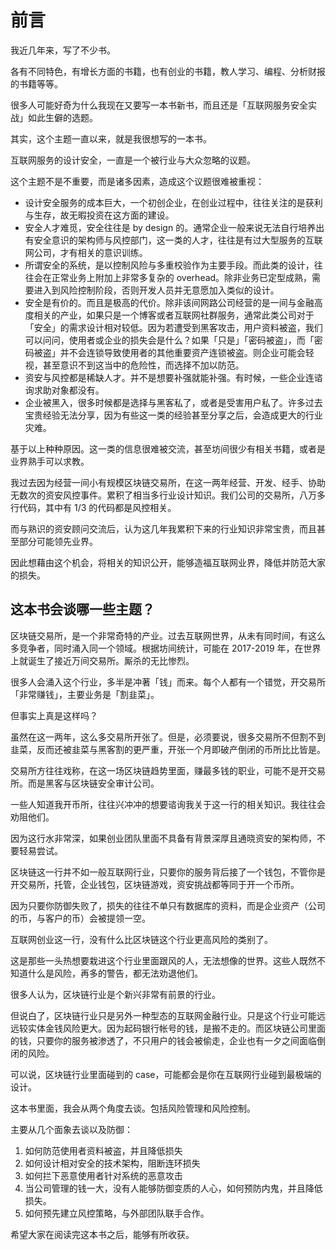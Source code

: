 # 前言

我近几年来，写了不少书。

各有不同特色，有增长方面的书籍，也有创业的书籍，教人学习、编程、分析财报的书籍等等。

很多人可能好奇为什么我现在又要写一本书新书，而且还是「互联网服务安全实战」如此生僻的选题。

其实，这个主题一直以来，就是我很想写的一本书。

互联网服务的设计安全，一直是一个被行业与大众忽略的议题。

这个主题不是不重要，而是诸多因素，造成这个议题很难被重视：

* 设计安全服务的成本巨大，一个初创企业，在创业过程中，往往关注的是获利与生存，故无暇投资在这方面的建设。
* 安全人才难觅，安全往往是 by design 的。通常企业一般来说无法自行培养出有安全意识的架构师与风控部门，这一类的人才，往往是有过大型服务的互联网公司，才有相关的意识训练。
* 所谓安全的系统，是以控制风险与多重校验作为主要手段。而此类的设计，往往会在正常业务上附加上非常多复杂的 overhead。除非业务已定型成熟，需要进入到风险控制阶段，否则开发人员并无意愿加入类似的设计。
* 安全是有价的。而且是极高的代价。除非该间网路公司经营的是一间与金融高度相关的产业，如果只是一个博客或者互联网社群服务，通常此类公司对于「安全」的需求设计相对较低。因为若遭受到黑客攻击，用户资料被盗，我们可以问问，使用者或企业的损失会是什么？如果「只是」「密码被盗」，而「密码被盗」并不会连锁导致使用者的其他重要资产连锁被盗。则企业可能会轻视，甚至意识不到这当中的危险性，而选择不加以防范。
* 资安与风控都是稀缺人才。并不是想要补强就能补强。有时候，一些企业连谘询求助对象都没有。
* 企业被黑入，很多时候都是选择与黑客私了，或者是受害用户私了。许多过去宝贵经验无法分享，因为有些这一类的经验甚至分享之后，会造成更大的行业灾难。

基于以上种种原因。这一类的信息很难被交流，甚至坊间很少有相关书籍，或者是业界熟手可以求教。

我过去因为经营一间小有规模区块链交易所，在这一两年经营、开发、经手、协助无数次的资安风控事件。累积了相当多行业设计知识。我们公司的交易所，八万多行代码，其中有 1/3 的代码都是风控相关。

而与熟识的资安顾问交流后，认为这几年我累积下来的行业知识非常宝贵，而且甚至部分可能领先业界。

因此想藉由这个机会，将相关的知识公开，能够造福互联网业界，降低并防范大家的损失。

## 这本书会谈哪一些主题？

区块链交易所，是一个非常奇特的产业。过去互联网世界，从未有同时间，有这么多竞争者，同时涌入同一个领域。根据坊间统计，可能在 2017-2019 年，在世界上就诞生了接近万间交易所。厮杀的无比惨烈。

很多人会涌入这个行业，多半是冲著「钱」而来。每个人都有一个错觉，开交易所「非常赚钱」，主要业务是「割韭菜」。

但事实上真是这样吗？

虽然在这一两年，这么多交易所开张了。但是，必须要说，很多交易所不但割不到韭菜，反而还被韭菜与黑客割的更严重，开张一个月即破产倒闭的币所比比皆是。

交易所方往往戏称，在这一场区块链趋势里面，赚最多钱的职业，可能不是开交易所。而是黑客与区块链安全审计公司。

一些人知道我开币所，往往兴冲冲的想要谘询我关于这一行的相关知识。我往往会劝阻他们。

因为这行水非常深，如果创业团队里面不具备有背景深厚且通晓资安的架构师，不要轻易尝试。

区块链这一行并不如一般互联网行业，只要你的服务背后接了一个钱包，不管你是开交易所，托管，企业钱包，区块链游戏，资安挑战都等同于开一个币所。

因为只要你防御失败了，损失的往往不单只有数据库的资料，而是企业资产（公司的币，与客户的币）会被提领一空。

互联网创业这一行，没有什么比区块链这个行业更高风险的类别了。

这是那些一头热想要栽进这个行业里面跟风的人，无法想像的世界。这些人既然不知道什么是风险，再多的警告，都无法劝退他们。

很多人认为，区块链行业是个新兴非常有前景的行业。

但说白了，区块链行业只是另外一种型态的互联网金融行业。只是这个行业可能远远较实体金钱风险更大。因为起码银行帐号的钱，是搬不走的。而区块链公司里面的钱，只要你的服务被渗透了，不只用户的钱会被偷走，企业也有一夕之间面临倒闭的风险。

可以说，区块链行业里面碰到的 case，可能都会是你在互联网行业碰到最极端的设计。

这本书里面，我会从两个角度去谈。包括风险管理和风险控制。

主要从几个面象去谈以及防御：

1. 如何防范使用者资料被盗，并且降低损失
2. 如何设计相对安全的技术架构，阻断连环损失
3. 如何拦下恶意使用者针对系统的恶意攻击
4. 当公司管理的钱一大，没有人能够防御变质的人心，如何预防内鬼，并且降低损失。
5. 如何预先建立风控策略，与外部团队联手合作。

希望大家在阅读完这本书之后，能够有所收获。
